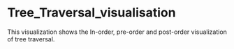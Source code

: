 # Tree_Traversal_visualisation
This visualization shows the In-order, pre-order and post-order visualization of tree traversal.
